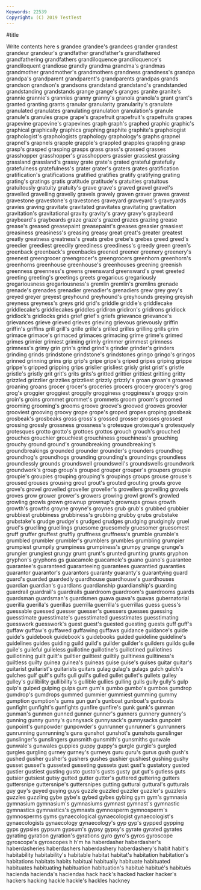 ```yaml
---
Keywords: 22539
Copyright: (C) 2019 TestTest
---
```


#title

Write contents here
s grandee grandee's grandees grander
grandest grandeur grandeur's grandfather grandfather's grandfathered grandfathering grandfathers grandiloquence grandiloquence's
grandiloquent grandiose grandly grandma grandma's grandmas grandmother grandmother's grandmothers grandness
grandness's grandpa grandpa's grandparent grandparent's grandparents grandpas grands grandson grandson's
grandsons grandstand grandstand's grandstanded grandstanding grandstands grange grange's granges granite
granite's grannie grannie's grannies granny granny's granola granola's grant grant's
granted granting grants granular granularity granularity's granulate granulated granulates granulating
granulation granulation's granule granule's granules grape grape's grapefruit grapefruit's grapefruits
grapes grapevine grapevine's grapevines graph graph's graphed graphic graphic's graphical
graphically graphics graphing graphite graphite's graphologist graphologist's graphologists graphology graphology's
graphs grapnel grapnel's grapnels grapple grapple's grappled grapples grappling grasp
grasp's grasped grasping grasps grass grass's grassed grasses grasshopper grasshopper's
grasshoppers grassier grassiest grassing grassland grassland's grassy grate grate's grated
grateful gratefully gratefulness gratefulness's grater grater's graters grates gratification gratification's
gratifications gratified gratifies gratify gratifying grating grating's gratings gratis gratitude
gratitude's gratuities gratuitous gratuitously gratuity gratuity's grave grave's graved gravel
gravel's gravelled gravelling gravelly gravels gravely graven graver graves gravest
gravestone gravestone's gravestones graveyard graveyard's graveyards gravies graving gravitate gravitated
gravitates gravitating gravitation gravitation's gravitational gravity gravity's gravy gravy's graybeard
graybeard's graybeards graze graze's grazed grazes grazing grease grease's greased
greasepaint greasepaint's greases greasier greasiest greasiness greasiness's greasing greasy great
great's greater greatest greatly greatness greatness's greats grebe grebe's grebes
greed greed's greedier greediest greedily greediness greediness's greedy green green's
greenback greenback's greenbacks greened greener greenery greenery's greenest greengrocer greengrocer's
greengrocers greenhorn greenhorn's greenhorns greenhouse greenhouse's greenhouses greening greenish greenness
greenness's greens greensward greensward's greet greeted greeting greeting's greetings greets
gregarious gregariously gregariousness gregariousness's gremlin gremlin's gremlins grenade grenade's grenades
grenadier grenadier's grenadiers grew grey grey's greyed greyer greyest greyhound
greyhound's greyhounds greying greyish greyness greyness's greys grid grid's griddle
griddle's griddlecake griddlecake's griddlecakes griddles gridiron gridiron's gridirons gridlock gridlock's
gridlocks grids grief grief's griefs grievance grievance's grievances grieve grieved
grieves grieving grievous grievously griffin griffin's griffins grill grill's grille
grille's grilled grilles grilling grills grim grimace grimace's grimaced grimaces
grimacing grime grime's grimed grimes grimier grimiest griming grimly grimmer
grimmest grimness grimness's grimy grin grin's grind grind's grinder grinder's
grinders grinding grinds grindstone grindstone's grindstones gringo gringo's gringos grinned
grinning grins grip grip's gripe gripe's griped gripes griping grippe
grippe's gripped gripping grips grislier grisliest grisly grist grist's gristle
gristle's gristly grit grit's grits grits's gritted grittier grittiest gritting
gritty grizzled grizzlier grizzlies grizzliest grizzly grizzly's groan groan's groaned
groaning groans grocer grocer's groceries grocers grocery grocery's grog grog's
groggier groggiest groggily grogginess grogginess's groggy groin groin's groins grommet
grommet's grommets groom groom's groomed grooming grooming's grooms groove groove's
grooved grooves groovier grooviest grooving groovy grope grope's groped gropes
groping grosbeak grosbeak's grosbeaks gross gross's grossed grosser grosses grossest
grossing grossly grossness grossness's grotesque grotesque's grotesquely grotesques grotto grotto's
grottoes grottos grouch grouch's grouched grouches grouchier grouchiest grouchiness grouchiness's
grouching grouchy ground ground's groundbreaking groundbreaking's groundbreakings grounded grounder grounder's
grounders groundhog groundhog's groundhogs grounding grounding's groundings groundless groundlessly grounds
groundswell groundswell's groundswells groundwork groundwork's group group's grouped grouper grouper's
groupers groupie groupie's groupies grouping grouping's groupings groups grouse grouse's
groused grouses grousing grout grout's grouted grouting grouts grove grove's
grovel grovelled groveller groveller's grovellers grovelling grovels groves grow grower
grower's growers growing growl growl's growled growling growls grown grownup
grownup's grownups grows growth growth's growths groyne groyne's groynes grub
grub's grubbed grubbier grubbiest grubbiness grubbiness's grubbing grubby grubs grubstake
grubstake's grudge grudge's grudged grudges grudging grudgingly gruel gruel's gruelling
gruellings gruesome gruesomely gruesomer gruesomest gruff gruffer gruffest gruffly gruffness
gruffness's grumble grumble's grumbled grumbler grumbler's grumblers grumbles grumbling grumpier
grumpiest grumpily grumpiness grumpiness's grumpy grunge grunge's grungier grungiest grungy
grunt grunt's grunted grunting grunts gryphon gryphon's gryphons gs guacamole
guacamole's guano guano's guarantee guarantee's guaranteed guaranteeing guarantees guarantied guaranties
guarantor guarantor's guarantors guaranty guaranty's guarantying guard guard's guarded guardedly
guardhouse guardhouse's guardhouses guardian guardian's guardians guardianship guardianship's guarding guardrail
guardrail's guardrails guardroom guardroom's guardrooms guards guardsman guardsman's guardsmen guava
guava's guavas gubernatorial guerilla guerilla's guerillas guerrilla guerrilla's guerrillas guess
guess's guessable guessed guesser guesser's guessers guesses guessing guesstimate guesstimate's
guesstimated guesstimates guesstimating guesswork guesswork's guest guest's guested guesting guests
guff guff's guffaw guffaw's guffawed guffawing guffaws guidance guidance's guide
guide's guidebook guidebook's guidebooks guided guideline guideline's guidelines guides guiding
guild guild's guilder guilder's guilders guilds guile guile's guileful guileless
guillotine guillotine's guillotined guillotines guillotining guilt guilt's guiltier guiltiest guiltily
guiltiness guiltiness's guiltless guilty guinea guinea's guineas guise guise's guises
guitar guitar's guitarist guitarist's guitarists guitars gulag gulag's gulags gulch
gulch's gulches gulf gulf's gulfs gull gull's gulled gullet gullet's
gullets gulley gulley's gullibility gullibility's gullible gullies gulling gulls gully
gully's gulp gulp's gulped gulping gulps gum gum's gumbo gumbo's
gumbos gumdrop gumdrop's gumdrops gummed gummier gummiest gumming gummy gumption
gumption's gums gun gun's gunboat gunboat's gunboats gunfight gunfight's gunfights
gunfire gunfire's gunk gunk's gunman gunman's gunmen gunned gunner gunner's
gunners gunnery gunnery's gunning gunny gunny's gunnysack gunnysack's gunnysacks gunpoint
gunpoint's gunpowder gunpowder's gunrunner gunrunner's gunrunners gunrunning gunrunning's guns gunshot
gunshot's gunshots gunslinger gunslinger's gunslingers gunsmith gunsmith's gunsmiths gunwale gunwale's
gunwales guppies guppy guppy's gurgle gurgle's gurgled gurgles gurgling gurney
gurney's gurneys guru guru's gurus gush gush's gushed gusher gusher's
gushers gushes gushier gushiest gushing gushy gusset gusset's gusseted gusseting
gussets gust gust's gustatory gusted gustier gustiest gusting gusto gusto's
gusts gusty gut gut's gutless guts gutsier gutsiest gutsy gutted
gutter gutter's guttered guttering gutters guttersnipe guttersnipe's guttersnipes gutting guttural
guttural's gutturals guy guy's guyed guying guys guzzle guzzled guzzler
guzzler's guzzlers guzzles guzzling gybe gybe's gybed gybes gybing gym
gym's gymnasia gymnasium gymnasium's gymnasiums gymnast gymnast's gymnastic gymnastics gymnastics's
gymnasts gymnosperm gymnosperm's gymnosperms gyms gynaecological gynaecologist gynaecologist's gynaecologists gynaecology
gynaecology's gyp gyp's gypped gypping gyps gypsies gypsum gypsum's gypsy
gypsy's gyrate gyrated gyrates gyrating gyration gyration's gyrations gyro gyro's
gyros gyroscope gyroscope's gyroscopes h h'm ha haberdasher haberdasher's haberdasheries
haberdashers haberdashery haberdashery's habit habit's habitability habitability's habitable habitat habitat's
habitation habitation's habitations habitats habits habitual habitually habituate habituated habituates
habituating habituation habituation's habitué habitué's habitués hacienda hacienda's haciendas hack
hack's hacked hacker hacker's hackers hacking hackle hackle's hackles hackney

